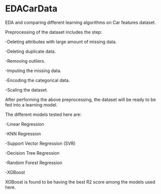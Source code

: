 # EDACarData
EDA and comparing different learning algorithms on Car features dataset.


Preprocessing of the dataset includes the step:

-Deleting attributes with large amount of missing data.

-Deleting duplicate data.

-Removing outliers.

-Imputing the missing data.

-Encoding the categorical data.

-Scaling the dataset.


After performing the above preprocessing, the dataset will be ready to be fed into a learning model.

The different models tested here are:

-Linear Regression

-KNN Regression

-Support Vector Regression (SVR)

-Decision Tree Regression

-Random Forest Regression

-XGBoost


XGBoost is found to be having the best R2 score among the models used here.
